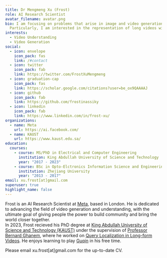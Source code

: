 ```yaml
---
title: Dr Mengmeng Xu (Frost)
role: AI Research Scientist
avatar_filename: avatar.png
bio: I am focusing on problems that arise in image and video generation and understanding.
  Particularly, I am interested in the representation of long videos with novel model architectures. I also did query localization in video during my PhD research.
interests:
  - Video Understanding
  - Video Generation
social:
  - icon: envelope
    icon_pack: fas
    link: /#contact
  - icon: twitter
    icon_pack: fab
    link: https://twitter.com/FrostXuMengmeng
  - icon: graduation-cap
    icon_pack: fas
    link: https://scholar.google.com/citations?user=be_ox9QAAAAJ
  - icon: github
    icon_pack: fab
    link: https://github.com/frostinassiky
  - icon: linkedin
    icon_pack: fab
    link: https://www.linkedin.com/in/frost-xu/
organizations:
  - name: Meta
    url: https://ai.facebook.com/
  - name: KAUST
    url: https://www.kaust.edu.sa/
education:
  courses:
    - course: MS/PhD in Electrical and Computer Engineering
      institution: King Abdullah University of Science and Technology
      year: "2017 - 2023"
    - course: BSc in Opto-Elctronics Information Science and Engineering
      institution: Zhejiang University
      year: "2013 - 2017"
email: xu.frost[at]gmail.com
superuser: true
highlight_name: false
---
```


Frost is an AI Research Scientist at [Meta](https://ai.meta.com), based in London. He is dedicated to advancing the field of video generation and understanding, with the ultimate goal of giving people the power to build community and bring the world closer together.  
In 2023, Frost recieved his PhD degree at [King Abdullah University of Science and Technology (KAUST)](https://www.kaust.edu.sa/en) under the supervision of [Professor Bernard Ghanem](https://www.bernardghanem.com/home), where he worked on [Query Localization in Long-form Videos](https://academia.kaust.edu.sa/en/studentTheses/query-localization-in-long-form-videos). He enjoys learning to play [Guqin](https://www.wikiwand.com/en/Guqin) in his free time.

Please email xu.frost[at]gmail.com for the up-to-date CV.
